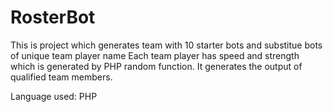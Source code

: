 # RosterBot
This is project which generates team with 10 starter bots and substitue bots of unique team player name
Each team player has speed and strength which is generated by PHP random function.
It generates the output of qualified team members.

Language used: PHP

